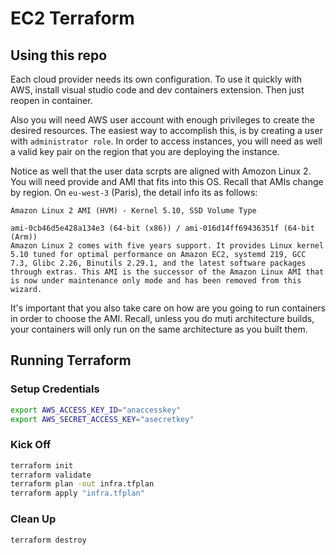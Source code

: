 # EC2 Terraform

## Using this repo

Each cloud provider needs its own configuration. To use it quickly with AWS, install visual studio code and dev containers extension. Then just reopen in container.

Also you will need AWS user account with enough privileges to create the desired resources. The easiest way to accomplish this, is by creating a user with `administrator role`. In order to access instances, you will need as well a valid key pair on the region that you are deploying the instance.

Notice as well that the user data scrpts are aligned with Amozon Linux 2. You will need provide and AMI that fits into this OS. Recall that AMIs change by region. On `eu-west-3` (Paris), the detail info its as follows:

```
Amazon Linux 2 AMI (HVM) - Kernel 5.10, SSD Volume Type

ami-0cb46d5e428a134e3 (64-bit (x86)) / ami-016d14ff69436351f (64-bit (Arm))
Amazon Linux 2 comes with five years support. It provides Linux kernel 5.10 tuned for optimal performance on Amazon EC2, systemd 219, GCC 7.3, Glibc 2.26, Binutils 2.29.1, and the latest software packages through extras. This AMI is the successor of the Amazon Linux AMI that is now under maintenance only mode and has been removed from this wizard.
```

It's important that you also take care on how are you going to run containers in order to choose the AMI. Recall, unless you do muti architecture builds, your containers will only run on the same architecture as you built them.

## Running Terraform

### Setup Credentials

```bash
export AWS_ACCESS_KEY_ID="anaccesskey"
export AWS_SECRET_ACCESS_KEY="asecretkey"
```

### Kick Off

```bash
terraform init
terraform validate
terraform plan -out infra.tfplan
terraform apply "infra.tfplan"
```

### Clean Up

```bash
terraform destroy
```


